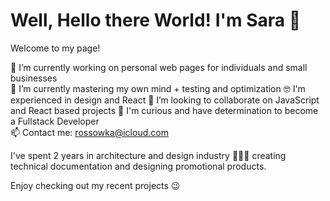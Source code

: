 # Well, Hello there World! I'm Sara 👋

Welcome to my page!

🔭 I’m currently working on personal web pages for individuals and small businesses  
🌱 I’m currently mastering my own mind + testing and optimization
🤓 I'm experienced in design and React
👀 I’m looking to collaborate on JavaScript and React based projects
💪 I'm curious and have determination to become a Fullstack Developer   
📫 Contact me: rossowka@icloud.com  

I've spent 2 years in architecture and design industry 👩‍💻🏡 creating technical documentation and designing promotional products.

Enjoy checking out my recent projects 😉
